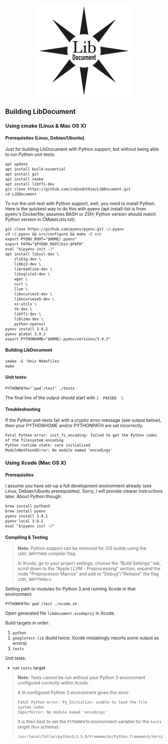 <p style="text-align: center">
<img src="https://raw.githubusercontent.com/indiedotkim/LibDocument/master/logo/LibDocument-600.png" width="300" hspace="25" />
</p>

Building LibDocument
--------------------

### Using cmake (Linux & Mac OS X)

#### Prerequisites (Linux, Debian/Ubuntu)

Just for building LibDocument with Python support, but without being able to run Python unit-tests:

    apt update
    apt install build-essential
    apt install git
    apt install cmake
    apt install libffi-dev
    git clone https://github.com/indiedotkim/LibDocument.git
    cd LibDocument

To run the unit-test with Python support, well, you need to install Python. Here is the quickest way to do this with pyenv (apt install-list is from pyenv's Dockerfile; assumes BASH or ZSH; Python version should match Python version in CMakeLists.txt):

    git clone https://github.com/pyenv/pyenv.git ~/.pyenv
    cd ~/.pyenv && src/configure && make -C src
    export PYENV_ROOT="$HOME/.pyenv"
    export PATH="$PYENV_ROOT/bin:$PATH"
    eval "$(pyenv init -)"
    apt install libssl-dev \
        zlib1g-dev \
        libbz2-dev \
        libreadline-dev \
        libsqlite3-dev \
        wget \
        curl \
        llvm \
        libncurses5-dev \
        libncursesw5-dev \
        xz-utils \
        tk-dev \
        libffi-dev \
        liblzma-dev \
        python-openssl
    pyenv install 3.9.2
    pyenv global 3.9.2
    export PYTHONHOME="$HOME/.pyenv/versions/3.9.2"

#### Building LibDocument

    cmake -G 'Unix Makefiles'
    make

#### Unit tests:

    PYTHONPATH="`pwd`/test" ./tests

The final line of the output should start with `[  PASSED  ]`.

#### Troubleshooting

If the Python unit-tests fail with a cryptic error message (see output below), then your PYTHONHOME and/or PYTHONPATH are set incorrectly.

    Fatal Python error: init_fs_encoding: failed to get the Python codec of the filesystem encoding
    Python runtime state: core initialized
    ModuleNotFoundError: No module named 'encodings'

### Using Xcode (Mac OS X)

#### Prerequisites

I assume you have set-up a full development environment already (see Linux, Debian/Ubuntu prerequisites). Sorry, I will provide clearer instructions later. About Python though:

    brew install python3
    brew install pyenv
    pyenv install 3.9.1
    pyenv local 3.9.1
    eval "$(pyenv init -)"

#### Compiling & Testing

> **Note:** Python support can be removed for iOS builds using the `LDOC_NOPYTHON` compiler flag.
>
> In Xcode, go to your project settings, choose the "Build Settings" tab, scroll down to the "Apple LLVM - Preprocessing" section, expand the node "Preprocessor Macros" and add to "Debug"/"Release" the flag `LDOC_NOPYTHON=1`.

Setting path to modules for Python 3 and running Xcode in that environment:

    PYTHONPATH=`pwd`/test ./xcode.sh

Open generated file `libdocument.xcodeproj` in Xcode.

Build targets in order:

1. `python`
2. `googletest-lib` (build twice; Xcode mistakingly reports some output as errors)
3. `tests`

Unit tests:

-  run `tests` target

> **Note:** Tests cannot be run without your Python 3 environment configured correctly within Xcode.
>
> A ill-configured Python 3 environment gives this error:
> 
>     Fatal Python error: Py_Initialize: unable to load the file system codec
>     ImportError: No module named 'encodings'
>
> It is then best to set the `PYTHONPATH` environment variable for the `tests` target (`Run` schema):
>
>     /usr/local/Cellar/python3/3.5.0/Frameworks/Python.framework/Versions/3.5/lib/python3.5:/Users/YOURUSERNAME/PATHTOLIBDOCUMENT/test


